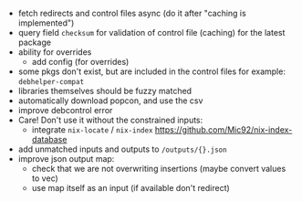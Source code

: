- fetch redirects and control files async (do it after "caching is implemented")
- query field `checksum` for validation of control file (caching)
  for the latest package 
- ability for overrides
	- add config (for overrides)
- some pkgs don't exist, but are included in the control files for example: `debhelper-compat`
- libraries themselves should be fuzzy matched
- automatically download popcon, and use the csv
- improve debcontrol error
- Care! Don't use it without the constrained inputs:
	- integrate `nix-locate` / `nix-index`
	https://github.com/Mic92/nix-index-database
- add unmatched inputs and outputs to `/outputs/{}.json`
- improve json output map:
	- check that we are not overwriting insertions (maybe convert values to vec)
	- use map itself as an input (if available don't redirect)

